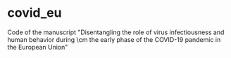 # covid_eu
Code of the manuscript "Disentangling the role of virus infectiousness and human behavior during \cm the early phase of the COVID-19 pandemic in the European Union"
